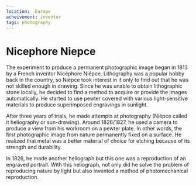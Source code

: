```yaml
---
location:  Europe
acheivement: inventor
tags: photography
---
```


# Nicephore Niepce

The experiment to produce a permanent photographic image began in 1813 by a French inventor Nicéphore Niépce. Lithography was a popular hobby back in the country, so Niépce took interest in it only to find out that he was not skilled enough in drawing. Since he was unable to obtain lithographic stone locally, he decided to find a method to acquire or provide the images automatically. He started to use pewter covered with various light-sensitive materials to produce superimposed engravings in sunlight.

After three years of trials, he made attempts at photography (Niépce called it heliography or sun-drawing). Around 1826/1827, he used a camera to produce a view from his workroom on a pewter plate. In other words, the first photographic image from nature permanently fixed on a surface. He realized that metal was a better material of choice for etching because of its strength and durability.

In 1826, he made another heliograph but this one was a reproduction of an engraved portrait. With this heliograph, not only did he solve the problem of reproducing nature by light but also invented a method of photomechanical reproduction.